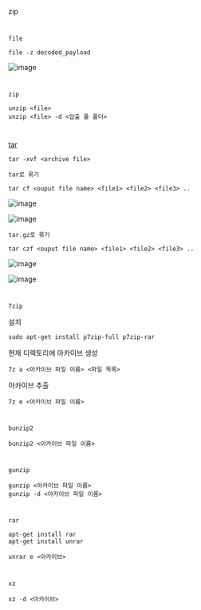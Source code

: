 zip
#
`file`
```
file -z decoded_payload
```
![image](https://user-images.githubusercontent.com/61821641/154872255-e1041cb5-b429-4c63-8629-58527bd5eefc.png)
#
`zip`
```
unzip <file>
unzip <file> -d <압출 풀 폴더>
```
#
[tar](https://www.geeksforgeeks.org/tar-command-linux-examples/)
```
tar -xvf <archive file>
```

`tar로 묶기`
```
tar cf <ouput file name> <file1> <file2> <file3> ..
```
![image](https://user-images.githubusercontent.com/61821641/156915137-28ef33c0-3961-43cc-a8d1-6b9106b6d717.png)

![image](https://user-images.githubusercontent.com/61821641/156915146-77f37f1c-e559-493b-8a3e-351863b01b44.png)

`tar.gz로 묶기`
```
tar czf <ouput file name> <file1> <file2> <file3> ..
```
![image](https://user-images.githubusercontent.com/61821641/156915112-8526a1cb-7297-42cb-909c-901ead79e405.png)

![image](https://user-images.githubusercontent.com/61821641/156915122-a0f4729b-669c-4b1f-a1f9-691ef18a8f6d.png)
#
`7zip`

설치
```
sudo apt-get install p7zip-full p7zip-rar
```

현재 디렉토리에 아카이브 생성
```
7z a <아카이브 파일 이름> <파일 목록>
```

아카이브 추출
```
7z e <아카이브 파일 이름>
```
#
`bunzip2`

```
bunzip2 <아카이브 파일 이름>
```

#
`gunzip`

```
gunzip <아카이브 파일 이름>
gunzip -d <아카이브 파일 이름>
```
#
`rar`
```
apt-get install rar
apt-get install unrar

unrar e <아카이브>
```
#
`xz`
```
xz -d <아카이브>
```